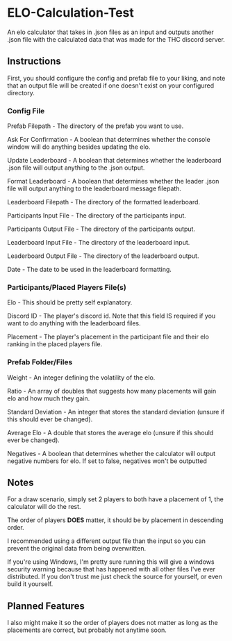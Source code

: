 # ELO-Calculation-Test

An elo calculator that takes in .json files as an input and outputs another .json file with the calculated data that was made for the THC discord server.

## Instructions

First, you should configure the config and prefab file to your liking, and note that an output file will be created if one doesn't exist on your configured directory.

### Config File

Prefab Filepath - The directory of the prefab you want to use.

Ask For Confirmation - A boolean that determines whether the console window will do anything besides updating the elo.

Update Leaderboard - A boolean that determines whether the leaderboard .json file will output anything to the .json output.

Format Leaderboard - A boolean that determines whether the leader .json file will output anything to the leaderboard message filepath.

Leaderboard Filepath - The directory of the formatted leaderboard.

Participants Input File - The directory of the participants input.

Participants Output File - The directory of the participants output.

Leaderboard Input File - The directory of the leaderboard input.

Leaderboard Output File - The directory of the leaderboard output.

Date - The date to be used in the leaderboard formatting.

### Participants/Placed Players File(s)

Elo - This should be pretty self explanatory.

Discord ID - The player's discord id. Note that this field IS required if you want to do anything with the leaderboard files.

Placement - The player's placement in the participant file and their elo ranking in the placed players file.

### Prefab Folder/Files

Weight - An integer defining the volatility of the elo.

Ratio - An array of doubles that suggests how many placements will gain elo and how much they gain.

Standard Deviation - An integer that stores the standard deviation (unsure if this should ever be changed).

Average Elo - A double that stores the average elo (unsure if this should ever be changed).

Negatives - A boolean that determines whether the calculator will output negative numbers for elo. If set to false, negatives won't be outputted

## Notes

For a draw scenario, simply set 2 players to both have a placement of 1, the calculator will do the rest.

The order of players **DOES** matter, it should be by placement in descending order.

I recommended using a different output file than the input so you can prevent the original data from being overwritten.

If you're using Windows, I'm pretty sure running this will give a windows security warning because that has happened with all other files I've ever distributed. If you don't trust me just check the source for yourself, or even build it yourself.

## Planned Features

I also might make it so the order of players does not matter as long as the placements are correct, but probably not anytime soon.
